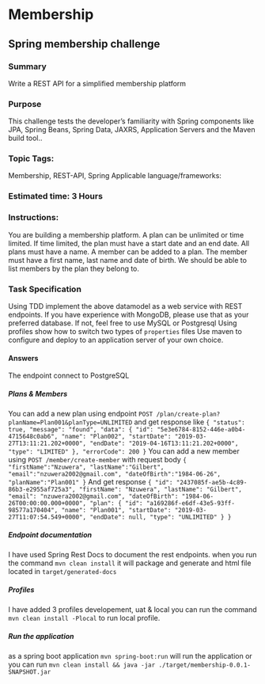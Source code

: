 # Membership

## Spring membership challenge
### Summary
 Write a REST API for a simplified membership platform
### Purpose
This challenge tests the developer’s familiarity with Spring components like JPA, Spring Beans, Spring Data, JAXRS, Application Servers and the Maven build tool..
### Topic Tags:
 Membership, REST-API, Spring
Applicable language/frameworks: 
### Estimated time: 3 Hours
### Instructions: 
You are building a membership platform. A plan can be unlimited or time limited. If time limited, the plan must have a start date and an end date. All plans must have a name. A member can be added to a plan. The member must have a first name, last name and date of birth. We should be able to list members by the plan they belong to.

### Task Specification
Using TDD implement the above datamodel as a web service with REST endpoints. If you have experience with MongoDB, please use that as your preferred database. If not, feel free to use MySQL or Postgresql
Using profiles show how to switch two types of `properties` files
Use maven to configure and deploy to an application server of your own choice.

#### Answers
The endpoint connect to PostgreSQL

##### Plans & Members
You can add a new plan using endpoint `POST /plan/create-plan?planName=Plan001&planType=UNLIMITED`
and get response like
`{
     "status": true,
     "message": "found",
     "data": {
         "id": "5e3e6784-8152-446e-a0b4-4715648c0ab6",
         "name": "Plan002",
         "startDate": "2019-03-27T13:11:21.202+0000",
         "endDate": "2019-04-16T13:11:21.202+0000",
         "type": "LIMITED"
     },
     "errorCode": 200
 }`
You can add a new member using `POST /member/create-member`
with request body
`{
	"firstName":"Nzuwera",
	"lastName":"Gilbert",
	"email":"nzuwera2002@gmail.com",
	"dateOfBirth":"1984-06-26",
	"planName":"Plan001"
}`
And get response
`{
     "id": "2437085f-ae5b-4c89-86b3-e2955af725a3",
     "firstName": "Nzuwera",
     "lastName": "Gilbert",
     "email": "nzuwera2002@gmail.com",
     "dateOfBirth": "1984-06-26T00:00:00.000+0000",
     "plan": {
         "id": "a169286f-e6df-43e5-93ff-98577a170404",
         "name": "Plan001",
         "startDate": "2019-03-27T11:07:54.549+0000",
         "endDate": null,
         "type": "UNLIMITED"
     }
 }`
 
 ##### Endpoint documentation
 
 I have used Spring Rest Docs to document the rest endpoints.
 when you run the command `mvn clean install` it will package and generate and html file located in `target/generated-docs`
 
 ##### Profiles
 I have added 3 profiles developement, uat & local
 you can run the command `mvn clean install -Plocal` to run local profile.
 
 ##### Run the application
 as a spring boot application `mvn spring-boot:run` will run the application 
 or you can run `mvn clean install && java -jar ./target/membership-0.0.1-SNAPSHOT.jar`
 




